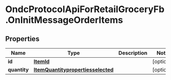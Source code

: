 # OndcProtocolApiForRetailGroceryFb.OnInitMessageOrderItems

## Properties
Name | Type | Description | Notes
------------ | ------------- | ------------- | -------------
**id** | [**ItemId**](ItemId.md) |  | [optional] 
**quantity** | [**ItemQuantitypropertiesselected**](ItemQuantitypropertiesselected.md) |  | [optional] 
